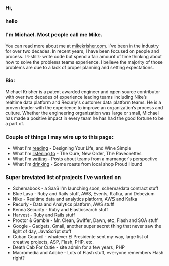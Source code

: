 ### Hi, 
### hello

### I'm Michael. Most people call me Mike. 

You can read more about me at [mikekrisher.com](http://mikekrisher.com). I've been in the industry 
for over two decades. In recent years, I have been focused on people and process. 
I ✨still✨ write code but spend a fair amount of time thinking about how to 
solve the problems teams experience. I believe the majority of those problems are due to a lack of 
proper planning and setting expectations.

### Bio:
Michael Krisher is a patent awarded engineer and open source contributor with
over two decades of experience leading teams including Nike’s realtime data
platform and Recurly's customer data platform teams. He is a proven leader with the
experience to improve an organization’s process and culture. Whether the
engineering organization was large or small, Michael has made a positive impact
in every team he has had the good fortune to be a part of.

### Couple of things I may wire up to this page:
- What I'm [reading](https://mikekrisher.com/books) - Designing Your Life, and Wine Simple
- What I'm [listening
  to](https://open.spotify.com/user/mjkrisher?si=87b30231a6bb4c65&nd=1) - The Cure, New Order, The Raveonettes
- What I'm [writing](https://mikekrisher.com/writings) - Posts about teams from a mamanger's perspective
- What I'm [drinking](https://mikekrisher.com/coffees) - Some roasts from local shop Proud Hound

### Super breviated list of projects I've worked on
- Schemabook - a SaaS I'm launching soon, schema/data contract stuff
- Blue Lava - Ruby and Rails stuff, AWS, Events, Kafka, and Debezium
- Nike - Realtime data and analytics platform, AWS and Kafka
- Recurly - Data and Analytics platform, AWS stuff
- Kenna Security - Ruby and Elasticsearch stuff
- Harvest - Ruby and Rails stuff
- Proctor & Gamble - Mr. Clean, Swiffer, Dawn, etc, Flash and SOA stuff
- Google - Gadgets, Gmail, another super secret thing that never saw the light of day, JavaScript stuff
- Cuban Council - whatever El Presidente sent my way, large list of creative projects, ASP, Flash, PHP, etc.
- Death Cab For Cutie - site admin for a few years, PHP
- Macromedia and Adobe - Lots of Flash stuff, everyone remembers Flash right?

